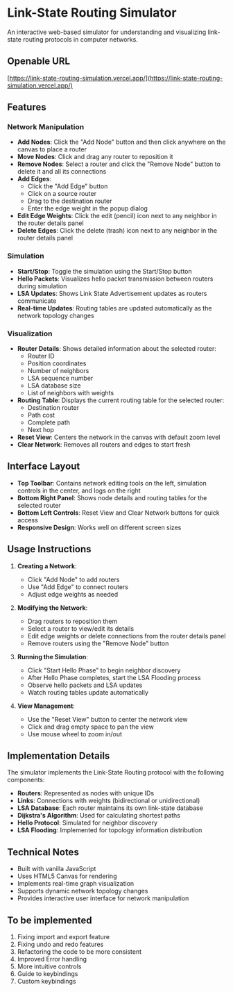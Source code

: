# Link-State Routing Simulator

An interactive web-based simulator for understanding and visualizing link-state routing protocols in computer networks.

## Openable URL

[https://link-state-routing-simulation.vercel.app/](https://link-state-routing-simulation.vercel.app/)

## Features

### Network Manipulation

- **Add Nodes**: Click the "Add Node" button and then click anywhere on the canvas to place a router
- **Move Nodes**: Click and drag any router to reposition it
- **Remove Nodes**: Select a router and click the "Remove Node" button to delete it and all its connections
- **Add Edges**:
  - Click the "Add Edge" button
  - Click on a source router
  - Drag to the destination router
  - Enter the edge weight in the popup dialog
- **Edit Edge Weights**: Click the edit (pencil) icon next to any neighbor in the router details panel
- **Delete Edges**: Click the delete (trash) icon next to any neighbor in the router details panel

### Simulation

- **Start/Stop**: Toggle the simulation using the Start/Stop button
- **Hello Packets**: Visualizes hello packet transmission between routers during simulation
- **LSA Updates**: Shows Link State Advertisement updates as routers communicate
- **Real-time Updates**: Routing tables are updated automatically as the network topology changes

### Visualization

- **Router Details**: Shows detailed information about the selected router:
  - Router ID
  - Position coordinates
  - Number of neighbors
  - LSA sequence number
  - LSA database size
  - List of neighbors with weights
- **Routing Table**: Displays the current routing table for the selected router:
  - Destination router
  - Path cost
  - Complete path
  - Next hop
- **Reset View**: Centers the network in the canvas with default zoom level
- **Clear Network**: Removes all routers and edges to start fresh

## Interface Layout

- **Top Toolbar**: Contains network editing tools on the left, simulation controls in the center, and logs on the right
- **Bottom Right Panel**: Shows node details and routing tables for the selected router
- **Bottom Left Controls**: Reset View and Clear Network buttons for quick access
- **Responsive Design**: Works well on different screen sizes

## Usage Instructions

1. **Creating a Network**:
   - Click "Add Node" to add routers
   - Use "Add Edge" to connect routers
   - Adjust edge weights as needed

2. **Modifying the Network**:
   - Drag routers to reposition them
   - Select a router to view/edit its details
   - Edit edge weights or delete connections from the router details panel
   - Remove routers using the "Remove Node" button

3. **Running the Simulation**:
   - Click "Start Hello Phase" to begin neighbor discovery
   - After Hello Phase completes, start the LSA Flooding process
   - Observe hello packets and LSA updates
   - Watch routing tables update automatically

4. **View Management**:
   - Use the "Reset View" button to center the network view
   - Click and drag empty space to pan the view
   - Use mouse wheel to zoom in/out

## Implementation Details

The simulator implements the Link-State Routing protocol with the following components:

- **Routers**: Represented as nodes with unique IDs
- **Links**: Connections with weights (bidirectional or unidirectional)
- **LSA Database**: Each router maintains its own link-state database
- **Dijkstra's Algorithm**: Used for calculating shortest paths
- **Hello Protocol**: Simulated for neighbor discovery
- **LSA Flooding**: Implemented for topology information distribution

## Technical Notes

- Built with vanilla JavaScript
- Uses HTML5 Canvas for rendering
- Implements real-time graph visualization
- Supports dynamic network topology changes
- Provides interactive user interface for network manipulation

## To be implemented

1. Fixing import and export feature
2. Fixing undo and redo features
3. Refactoring the code to be more consistent
4. Improved Error handling
5. More intuitive controls
6. Guide to keybindings
7. Custom keybindings
